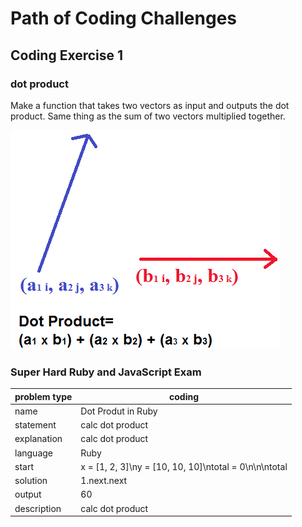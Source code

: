 Path of Coding Challenges
================================================================================

## Coding Exercise 1

### dot product

Make a function that takes two vectors as input and outputs the dot product. Same thing as the sum of two vectors multiplied together.

![](dotproduct_figure.png)

### Super Hard Ruby and JavaScript Exam

| problem type | coding                                         
|--------------|--------------------------------------------------------
| name         | Dot Produt in Ruby
| statement    | calc dot product
| explanation  | calc dot product
| language     | Ruby
| start        | x = [1, 2, 3]\ny = [10, 10, 10]\ntotal = 0\n\n\ntotal
| solution     | 1.next.next
| output       | 60
| description  | calc dot product
